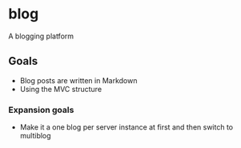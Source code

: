 # blog
A blogging platform

## Goals
* Blog posts are written in Markdown
* Using the MVC structure

### Expansion goals
* Make it a one blog per server instance at first and then switch to multiblog
